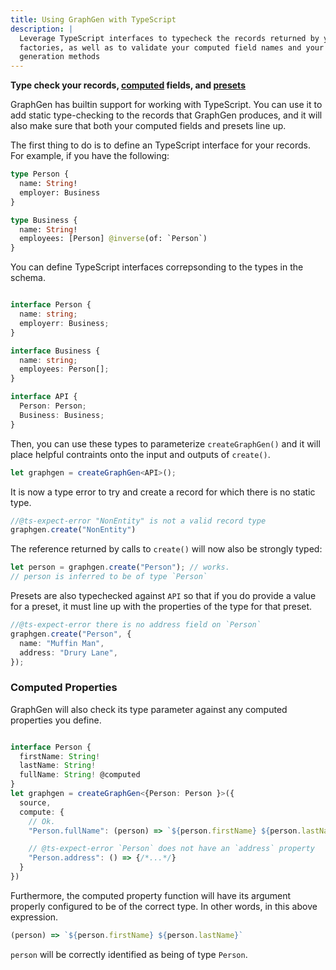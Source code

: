 ```yaml
---
title: Using GraphGen with TypeScript
description: |
  Leverage TypeScript interfaces to typecheck the records returned by your
  factories, as well as to validate your computed field names and your
  generation methods
---
```

**Type check your records, [computed][] fields, and [presets][]**

GraphGen has builtin support for working with TypeScript. You can use it to add
static type-checking to the records that GraphGen produces, and it will also
make sure that both your computed fields and presets line up.

The first thing to do is to define an TypeScript interface for your
records. For example, if you have the following:

```GraphQL
type Person {
  name: String!
  employer: Business
}

type Business {
  name: String!
  employees: [Person] @inverse(of: `Person`)
}
```

You can define TypeScript interfaces correpsonding to the types in the
schema.

``` typescript

interface Person {
  name: string;
  employerr: Business;
}

interface Business {
  name: string;
  employees: Person[];
}

interface API {
  Person: Person;
  Business: Business;
}
```

Then, you can use these types to parameterize `createGraphGen()` and
it will place helpful contraints onto the input and outputs of
`create()`.

``` typescript
let graphgen = createGraphGen<API>();
```

It is now a type error to try and create a record for which there is
no static type.

``` typescript
//@ts-expect-error "NonEntity" is not a valid record type
graphgen.create("NonEntity")
```

The reference returned by calls to `create()` will now also be
strongly typed:

``` typescript
let person = graphgen.create("Person"); // works.
// person is inferred to be of type `Person`
```

Presets are also typechecked against `API` so that if you do provide a
value for a preset, it must line up with the properties of the type
for that preset.

``` typescript
//@ts-expect-error there is no address field on `Person`
graphgen.create("Person", {
  name: "Muffin Man",
  address: "Drury Lane",
});

```

### Computed Properties

GraphGen will also check its type parameter against any computed
properties you define.

``` typescript

interface Person {
  firstName: String!
  lastName: String!
  fullName: String! @computed
}
let graphgen = createGraphGen<{Person: Person }>({
  source,
  compute: {
    // Ok.
    "Person.fullName": (person) => `${person.firstName} ${person.lastName}`,

    // @ts-expect-error `Person` does not have an `address` property
    "Person.address": () => {/*...*/}
  }
})
```

Furthermore, the computed property function will have its argument
properly configured to be of the correct type. In other words, in this
above expression.

``` typescript
(person) => `${person.firstName} ${person.lastName}`
```

`person` will be correctly identified as being of type `Person`.

[computed]: docs/basics/computed
[presets]: docs/usage/presets
